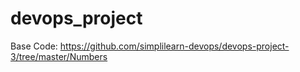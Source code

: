 # devops_project



Base Code:  https://github.com/simplilearn-devops/devops-project-3/tree/master/Numbers

